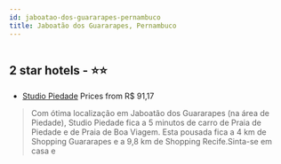 ```yaml
---
id: jaboatao-dos-guararapes-pernambuco
title: Jaboatão dos Guararapes, Pernambuco
---
```


<center><img src="https://i.travelapi.com/hotels/19000000/18250000/18247800/18247800/4ae396d6_z.jpg" alt="" /></center>


##  2 star hotels - ⭐️⭐️

-    [Studio Piedade](https://us.hurb.com/hotels/jaboatao-dos-guararapes/studio-piedade-HT-0W4E?cmp=18055) Prices from R$ 91,17
   > Com ótima localização em Jaboatão dos Guararapes (na área de Piedade), Studio Piedade fica a 5 minutos de carro de Praia de Piedade e de Praia de Boa Viagem.  Esta pousada fica a 4 km de Shopping Guararapes e a 9,8 km de Shopping Recife.Sinta-se em casa e
